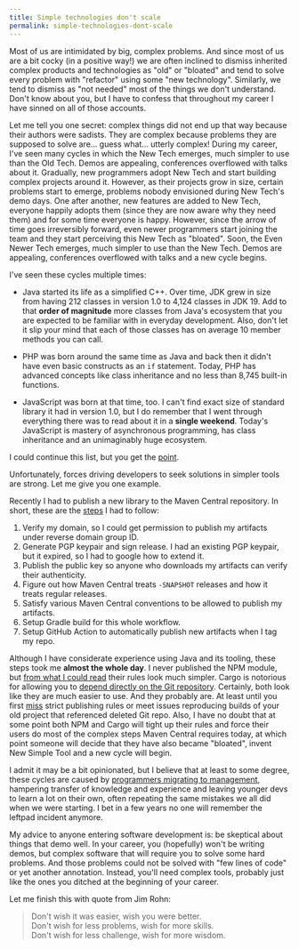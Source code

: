 ```yaml
---
title: Simple technologies don't scale
permalink: simple-technologies-dont-scale
---
```

Most of us are intimidated by big, complex problems. And since most of us are a bit cocky (in a positive way!)
we are often inclined to dismiss inherited complex products and technologies as "old" or "bloated" and tend to solve
every problem with "refactor" using some "new technology". Similarly, we tend to dismiss as "not needed"
most of the things we don't understand. Don't know about you, but I have to confess that throughout my career
I have sinned on all of those accounts.

<!--more-->

Let me tell you one secret: complex things did not end up that way because their authors were sadists.
They are complex because problems they are supposed to solve are... guess what... utterly complex! During my career,
I've seen many cycles in which the New Tech emerges, much simpler to use than the Old Tech. Demos are appealing,
conferences overflowed with talks about it. Gradually, new programmers adopt New Tech and start building
complex projects around it. However, as their projects grow in size, certain problems start to emerge,
problems nobody envisioned during New Tech's demo days. One after another, new features are added to New Tech,
everyone happily adopts them (since they are now aware why they need them) and for some time everyone is happy.
However, since the arrow of time goes irreversibly forward, even newer programmers start joining the team
and they start perceiving this New Tech as "bloated". Soon, the Even Newer Tech emerges,
much simpler to use than the New Tech. Demos are appealing, conferences overflowed with talks and a new cycle begins.

I've seen these cycles multiple times:

* Java started its life as a simplified C++. Over time, JDK grew in size from having 212 classes
  in version 1.0 to 4,124 classes in JDK 19. Add to that **order of magnitude** more classes from Java's ecosystem
  that you are expected to be familiar with in everyday development. Also, don't let it slip your mind that
  each of those classes has on average 10 member methods you can call.

* PHP was born around the same time as Java and back then it didn't have even basic constructs as an `if` statement.
  Today, PHP has advanced concepts like class inheritance and no less than 8,745 built-in functions.

* JavaScript was born at that time, too. I can't find exact size of standard library it had in version 1.0,
  but I do remember that I went through everything there was to read about it in a **single weekend**.
  Today's JavaScript is mastery of asynchronous programming, has class inheritance and an unimaginably huge ecosystem.

I could continue this list, but you get the [point](https://xkcd.com/2677/).

Unfortunately, forces driving developers to seek solutions in simpler tools are strong. Let me give you one example.

Recently I had to publish a new library to the Maven Central repository.
In short, these are the [steps](https://central.sonatype.org/publish/requirements/) I had to follow:

1) Verify my domain, so I could get permission to publish my artifacts under reverse domain group ID.
2) Generate PGP keypair and sign release. I had an existing PGP keypair, but it expired, so I had to google how to extend it.
3) Publish the public key so anyone who downloads my artifacts can verify their authenticity.
4) Figure out how Maven Central treats `-SNAPSHOT` releases and how it treats regular releases.
5) Satisfy various Maven Central conventions to be allowed to publish my artifacts.
6) Setup Gradle build for this whole workflow.
7) Setup GitHub Action to automatically publish new artifacts when I tag my repo.

Although I have considerate experience using Java and its tooling, these steps took me **almost the whole day**.
I never published the NPM module, but [from what I could read](https://docs.npmjs.com/creating-and-publishing-scoped-public-packages)
their rules look much simpler. Cargo is notorious for allowing you to
[depend directly on the Git repository](https://doc.rust-lang.org/cargo/reference/specifying-dependencies.html#specifying-dependencies-from-git-repositories).
Certainly, both look like they are much easier to use.
And they probably are. At least until you first [miss](https://arstechnica.com/information-technology/2016/03/rage-quit-coder-unpublished-17-lines-of-javascript-and-broke-the-internet/)
strict publishing rules or meet issues reproducing builds of your old project that referenced deleted Git repo.
Also, I have no doubt that at some point both NPM and Cargo will tight up their rules and force their users
do most of the complex steps Maven Central requires today, at which point someone will decide that they have also became
"bloated", invent New Simple Tool and a new cycle will begin.

I admit it may be a bit opinionated, but I believe that at least to some degree, these cycles are caused by
[programmers migrating to management](/stop-promoting-programmers), hampering transfer of knowledge
and experience and leaving younger devs to learn a lot on their own, often repeating the same mistakes we all did
when we were starting. I bet in a few years no one will remember the leftpad incident anymore.
	
My advice to anyone entering software development is: be skeptical about things that demo well.
In your career, you (hopefully) won't be writing demos, but complex software that will require you to solve
some hard problems. And those problems could not be solved with "few lines of code" or yet another annotation.
Instead, you'll need complex tools, probably just like the ones you ditched at the beginning of your career.

Let me finish this with quote from Jim Rohn:

> Don't wish it was easier, wish you were better.  
> Don't wish for less problems, wish for more skills.  
> Don't wish for less challenge, wish for more wisdom.
